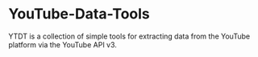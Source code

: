 # YouTube-Data-Tools
YTDT is a collection of simple tools for extracting data from the YouTube platform via the YouTube API v3.
